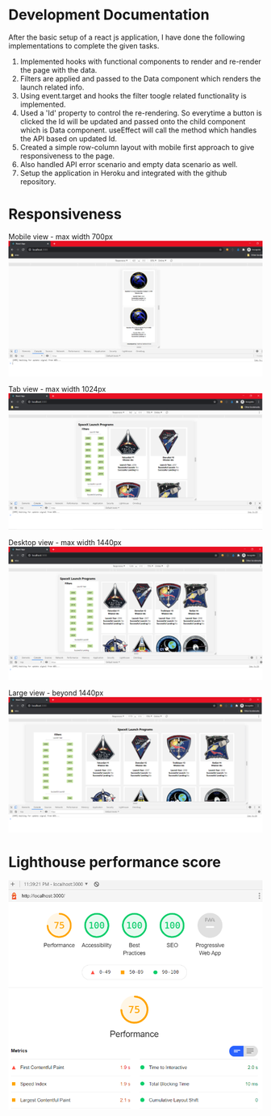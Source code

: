 # Development Documentation

After the basic setup of a react js application, I have done the following implementations to complete the given tasks.

1.  Implemented hooks with functional components to render and re-render the page with the data.
2.  Filters are applied and passed to the Data component which renders the launch related info.
3.  Using event.target and hooks the filter toogle related functionality is implemented.
4.  Used a 'Id' property to control the re-rendering. So everytime a button is clicked the Id will be updated and passed onto the child component which is Data component. useEffect will call the method which handles the API based on updated Id.
5.  Created a simple row-column layout with mobile first approach to give responsiveness to the page.
6.  Also handled API error scenario and empty data scenario as well.
7.  Setup the application in Heroku and integrated with the github repository.

# Responsiveness
Mobile view - max width 700px
![Mobile](./4.png "Mobile")

Tab view - max width 1024px
![Tab](./3.png "Tab")

Desktop view - max width 1440px
![Desktop](./2.png "Desktop")

Large view - beyond 1440px
![Large](./1.png "Large")


# Lighthouse performance score
![Performance](./lighthouse-desktop.png "Lighthouse")
